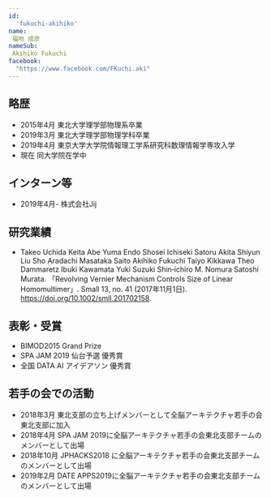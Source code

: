 ```yaml
---
id:
  'fukuchi-akihiko'
name:
 福地 成彦
nameSub:
 Akihiko Fukuchi
facebook:
  "https://www.facebook.com/FKuchi.aki"
---
```



## 略歴
- 2015年4月 東北大学理学部物理系卒業
- 2019年3月 東北大学理学部物理学科卒業
- 2019年4月 東京大学大学院情報理工学系研究科数理情報学専攻入学
- 現在 同大学院在学中

## インターン等
- 2019年4月- 株式会社Jij

## 研究業績
- Takeo Uchida  Keita Abe  Yuma Endo  Shosei Ichiseki  Satoru Akita  Shiyun Liu  Sho Aradachi  Masataka Saito  Akihiko Fukuchi  Taiyo Kikkawa  Theo Dammaretz  Ibuki Kawamata  Yuki Suzuki  Shin‐ichiro M. Nomura  Satoshi Murata. 「Revolving Vernier Mechanism Controls Size of Linear Homomultimer」. Small 13, no. 41 (2017年11月1日). https://doi.org/10.1002/smll.201702158.


## 表彰・受賞
- BIMOD2015 Grand Prize
- SPA JAM 2019 仙台予選 優秀賞
- 全国 DATA AI アイデアソン 優秀賞

## 若手の会での活動  
- 2018年3月 東北支部の立ち上げメンバーとして全脳アーキテクチャ若手の会東北支部に加入   
- 2018年4月  SPA JAM 2019に全脳アーキテクチャ若手の会東北支部チームのメンバーとして出場
- 2018年10月 JPHACKS2018 に全脳アーキテクチャ若手の会東北支部チームのメンバーとして出場
- 2019年2月 DATE APPS2019に全脳アーキテクチャ若手の会東北支部チームのメンバーとして出場
